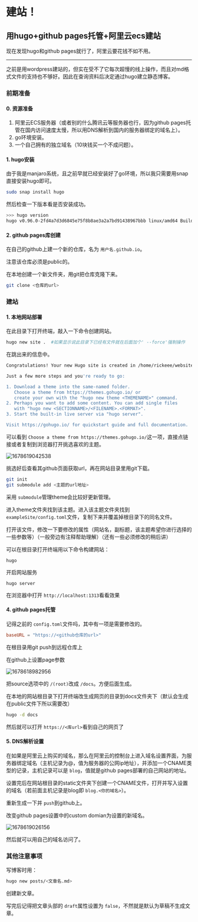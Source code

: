 # 建站！

## 用hugo+github pages托管+阿里云ecs建站

现在发现hugo和github pages就行了，阿里云要花钱不如不用。

---

之前是用wordpress建站的，但实在受不了它每次超慢的线上操作，而且对md格式文件的支持也不够好。因此在查询资料后决定通过hugo建立静态博客。

### 前期准备

#### 0. 资源准备

1. 阿里云ECS服务器（或者别的什么腾讯云等服务器也行，因为github pages托管在国内访问速度太慢，所以用DNS解析到国内的服务器绑定的域名上）。
2. go环境安装。
3. 一个自己拥有的独立域名（10块钱买一个不成问题）。

#### 1. hugo安装

由于我是manjaro系统，且之前早就已经安装好了go环境，所以我只需要用snap直接安装hugo即可。

```bash
sudo snap install hugo  
```

然后检查一下版本看是否安装成功。

```bash
>>> hugo version  
hugo v0.96.0-2fd4a7d3d6845e75f8b8ae3a2a7bd91438967bbb linux/amd64 BuildDate=2022-03-26T09:15:58Z VendorInfo=mage
```

#### 2. github pages库创建

在自己的github上建一个新的仓库，名为 `用户名.github.io`。

注意该仓库必须是public的。

在本地创建一个新文件夹，用git把仓库克隆下来。

```bash
git clone <仓库的url>
```

### 建站

#### 1. 本地网站部署

在此目录下打开终端，敲入一下命令创建网站。

```bash
hugo new site .  #如果显示说此目录下已经有文件就在后面加个' --force'强制操作
```

在跳出来的信息中。

```bash
Congratulations! Your new Hugo site is created in /home/rickeee/website/test.

Just a few more steps and you're ready to go:

1. Download a theme into the same-named folder.
   Choose a theme from https://themes.gohugo.io/ or
   create your own with the "hugo new theme <THEMENAME>" command.
2. Perhaps you want to add some content. You can add single files
   with "hugo new <SECTIONNAME>/<FILENAME>.<FORMAT>".
3. Start the built-in live server via "hugo server".

Visit https://gohugo.io/ for quickstart guide and full documentation.

```

可以看到 `Choose a theme from https://themes.gohugo.io/`这一项，直接点链接或者复制到浏览器打开挑选喜欢的主题。

![1678619042538](image/buildwebsite/1678619042538.png)

挑选好后查看其github页面获取url，再在网站目录里用git下载。

```bash
git init
git submodule add <主题的url地址>
```

采用 `submodule`管理theme会比较好更新管理。

进入theme文件夹找到该主题。进入该主题文件夹找到 `exampleSite/config.toml`文件，复制下来并覆盖掉根目录下的同名文件。

打开该文件，修改一下要修改的属性（网站名，副标题，该主题希望你进行选择的一些参数等）（一般旁边有注释帮助理解）（还有一些必须修改的稍后讲）

可以在根目录打开终端用以下命令构建网站：

```shell
hugo
```

开启网站服务

```shell
hugo server
```

在浏览器中打开 `http://localhost:1313`看看效果

#### 4. github pages托管

记得之前的 `config.toml`文件吗，其中有一项是需要修改的。

```toml
baseURL = "https://<github仓库的url>"
```

在根目录用git push到远程仓库上

在github上设置page参数

![1678618982956](image/buildwebsite/1678618982956.png)

把source选项中的 `/(root)`改成 `/docs`。方便后面生成。

在本地的网站根目录下打开终端改生成网页的目录到docs文件夹下（默认会生成在public文件下所以需要改）

```bash
hugo -d docs
```

然后就可以打开 `https://<库url>`看到自己的网页了

#### 5. DNS解析设置

在如果是阿里云上购买的域名，那么在阿里云的控制台上进入域名设置界面，为服务器绑定域名（主机记录为@，值为服务器的公网ip地址），并添加一个CNAME类型的记录，主机记录可以是 `blog`，值就是github pages部署的自己网站的地址。

设置完后在网站根目录的static文件夹下创建一个CNAME文件，打开并写入设置的域名（若前面主机记录是blog即 `blog.<你的域名>`）。

重新生成一下并 `push`到github上。

改变github pages设置中的custom domian为设置的新域名。

![1678619026156](image/buildwebsite/1678619026156.png)

然后就可以用自己的域名访问了。

### 其他注意事项

写博客时用：

```bash
hugo new posts/<文章名.md>
```

创建新文章。

写完后记得把文章头部的 `draft`属性设置为 `false`，不然就是默认为草稿不生成文章。

